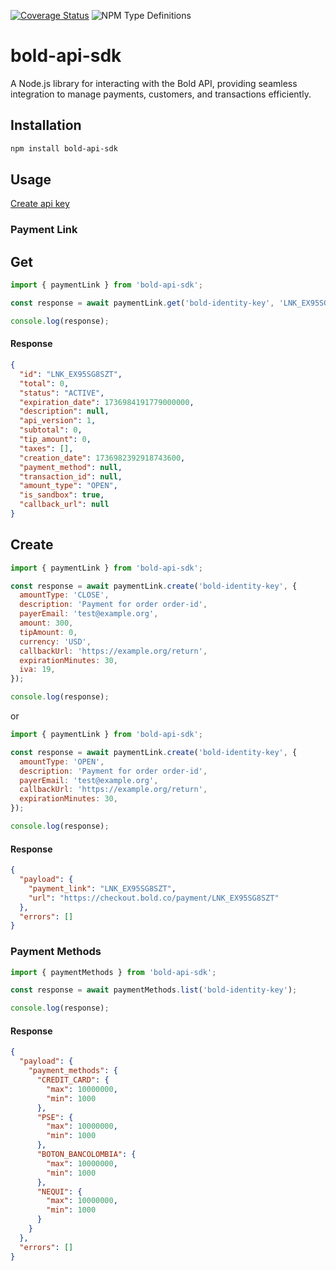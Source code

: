 [![Coverage Status](https://coveralls.io/repos/github/boterop/bold-api-sdk/badge.svg?branch=add-types)](https://coveralls.io/github/boterop/bold-api-sdk?branch=add-types)
![NPM Type Definitions](https://img.shields.io/npm/types/bold-api-sdk)

# bold-api-sdk

A Node.js library for interacting with the Bold API, providing seamless integration to manage payments, customers, and transactions efficiently.

## Installation

```bash
npm install bold-api-sdk
```

## Usage

[Create api key](https://www.developers.bold.co/pagos-en-linea/llaves-de-integracion)

### Payment Link

## Get

```js
import { paymentLink } from 'bold-api-sdk';

const response = await paymentLink.get('bold-identity-key', 'LNK_EX95SG8SZT');

console.log(response);
```

#### Response

```json
{
  "id": "LNK_EX95SG8SZT",
  "total": 0,
  "status": "ACTIVE",
  "expiration_date": 1736984191779000000,
  "description": null,
  "api_version": 1,
  "subtotal": 0,
  "tip_amount": 0,
  "taxes": [],
  "creation_date": 1736982392918743600,
  "payment_method": null,
  "transaction_id": null,
  "amount_type": "OPEN",
  "is_sandbox": true,
  "callback_url": null
}
```

## Create

```js
import { paymentLink } from 'bold-api-sdk';

const response = await paymentLink.create('bold-identity-key', {
  amountType: 'CLOSE',
  description: 'Payment for order order-id',
  payerEmail: 'test@example.org',
  amount: 300,
  tipAmount: 0,
  currency: 'USD',
  callbackUrl: 'https://example.org/return',
  expirationMinutes: 30,
  iva: 19,
});

console.log(response);
```

or

```js
import { paymentLink } from 'bold-api-sdk';

const response = await paymentLink.create('bold-identity-key', {
  amountType: 'OPEN',
  description: 'Payment for order order-id',
  payerEmail: 'test@example.org',
  callbackUrl: 'https://example.org/return',
  expirationMinutes: 30,
});

console.log(response);
```

#### Response

```json
{
  "payload": {
    "payment_link": "LNK_EX95SG8SZT",
    "url": "https://checkout.bold.co/payment/LNK_EX95SG8SZT"
  },
  "errors": []
}
```

### Payment Methods

```js
import { paymentMethods } from 'bold-api-sdk';

const response = await paymentMethods.list('bold-identity-key');

console.log(response);
```

#### Response

```json
{
  "payload": {
    "payment_methods": {
      "CREDIT_CARD": {
        "max": 10000000,
        "min": 1000
      },
      "PSE": {
        "max": 10000000,
        "min": 1000
      },
      "BOTON_BANCOLOMBIA": {
        "max": 10000000,
        "min": 1000
      },
      "NEQUI": {
        "max": 10000000,
        "min": 1000
      }
    }
  },
  "errors": []
}
```
